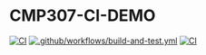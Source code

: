 # CMP307-CI-DEMO

[![CI](https://github.com/RhysRae96/CMP307-CI-DEMO/actions/workflows/blank.yml/badge.svg)](https://github.com/RhysRae96/CMP307-CI-DEMO/actions/workflows/blank.yml)
[![.github/workflows/build-and-test.yml](https://github.com/RhysRae96/CMP307-CI-DEMO/actions/workflows/build-and-test.yml/badge.svg)](https://github.com/RhysRae96/CMP307-CI-DEMO/actions/workflows/build-and-test.yml)
[![CI](https://github.com/RhysRae96/CMP307-CI-DEMO/actions/workflows/blank.yml/badge.svg)](https://github.com/RhysRae96/CMP307-CI-DEMO/actions/workflows/blank.yml)
